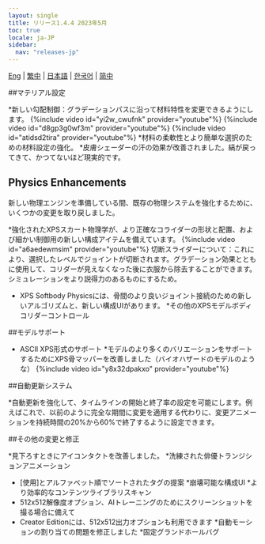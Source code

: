 ```yaml
---
layout: single
title: リリース1.4.4 2023年5月
toc: true
locale: ja-JP
sidebar:
  nav: "releases-jp"
---
```

[Eng](/dancexr/releases/1.4.4) | [繁中](/tw/dancexr/releases/1.4.4) | [日本語](/jp/dancexr/releases/1.4.4) | [한국어](/kr/dancexr/releases/1.4.4) | [简中](/zh/dancexr/releases/1.4.4)


##マテリアル設定

*新しい勾配制御：グラデーションパスに沿って材料特性を変更できるようにします。
{%include video id="yi2w_cwufnk" provider="youtube"%}
{%include video id="d8gp3g0wf3m" provider="youtube"%}
{%include video id="atidsd2tira" provider="youtube"%}
*材料の柔軟性とより簡単な選択のための材料設定の強化。
*皮膚シェーダーの汗の効果が改善されました。縞が戻ってきて、かつてないほど現実的です。


## Physics Enhancements

新しい物理エンジンを準備している間、既存の物理システムを強化するために、いくつかの変更を取り戻しました。

*強化されたXPSスカート物理学が、より正確なコライダーの形状と配置、および細かい制御用の新しい構成アイテムを備えています。
{%include video id="a6aedewmsim" provider="youtube"%}
切断スライダーについて：これにより、選択したレベルでジョイントが切断されます。グラデーション効果とともに使用して、コリダーが見えなくなった後に衣服から除去することができます。シミュレーションをより説得力のあるものにするため。

* XPS Softbody Physicsには、骨間のより良いジョイント接続のための新しいアルゴリズムと、新しい構成UIがあります。
*その他のXPSモデルボディコリダーコントロール


##モデルサポート

* ASCII XPS形式のサポート
*モデルのより多くのバリエーションをサポートするためにXPS骨マッパーを改善しました（バイオハザードのモデルのような）
{%include video id="y8x32dpakxo" provider="youtube"%}


##自動更新システム

*自動更新を強化して、タイムラインの開始と終了率の設定を可能にします。例えばこれで、以前のように完全な期間に変更を適用する代わりに、変更アニメーションを持続時間の20%から60%で終了するように設定できます。


##その他の変更と修正

*見下ろすときにアイコンタクトを改善しました。
*洗練された俳優トランジションアニメーション
* [使用]とアルファベット順でソートされたタグの提案
*崩壊可能な構成UI
*より効率的なコンテンツライブラリスキャン
* 512x512解像度オプション、AIトレーニングのためにスクリーンショットを撮る場合に備えて
* Creator Editionには、512x512出力オプションも利用できます
*自動モーションの割り当ての問題を修正しました
*固定グランドホールバグ